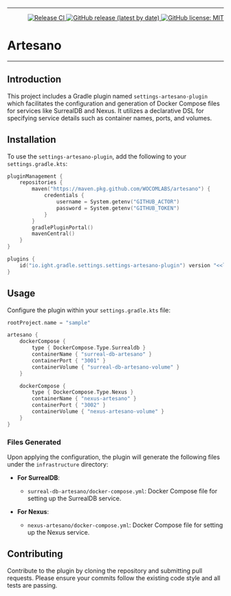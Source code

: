 ___ 
<p align="right">
  <a href="https://github.com/WOCOMLABS/artesano/actions/workflows/publish.yml">
    <img src="https://github.com/WOCOMLABS/artesano/actions/workflows/publish.yml/badge.svg" alt="Release CI">
  </a>
  <a href="https://github.com/WOCOMLABS/artesano/releases">
    <img src="https://img.shields.io/github/v/release/WOCOMLABS/artesano?logo=github&style=flat" alt="GitHub release (latest by date)">
  </a>
  <a href="https://opensource.org/licenses/MIT">
    <img src="https://img.shields.io/badge/License-MIT-yellow.svg" alt="GitHub license: MIT">
  </a>
</p>

# Artesano 
___
## Introduction
This project includes a Gradle plugin named `settings-artesano-plugin` which facilitates the configuration and generation of Docker Compose files for services like SurrealDB and Nexus. It utilizes a declarative DSL for specifying service details such as container names, ports, and volumes.

## Installation
To use the `settings-artesano-plugin`, add the following to your `settings.gradle.kts`:

```kotlin
pluginManagement {
    repositories {
        maven("https://maven.pkg.github.com/WOCOMLABS/artesano") {
            credentials {
                username = System.getenv("GITHUB_ACTOR")
                password = System.getenv("GITHUB_TOKEN")
            }
        }
        gradlePluginPortal()
        mavenCentral()
    }
}

plugins {
    id("io.ight.gradle.settings.settings-artesano-plugin") version "<<latest>>"
}
```

## Usage

Configure the plugin within your `settings.gradle.kts` file:

```kotlin
rootProject.name = "sample"

artesano {
    dockerCompose {
        type { DockerCompose.Type.Surrealdb }
        containerName { "surreal-db-artesano" }
        containerPort { "3001" }
        containerVolume { "surreal-db-artesano-volume" }
    }

    dockerCompose {
        type { DockerCompose.Type.Nexus }
        containerName { "nexus-artesano" }
        containerPort { "3002" }
        containerVolume { "nexus-artesano-volume" }
    }
}
```

### Files Generated
Upon applying the configuration, the plugin will generate the following files under the `infrastructure` directory:

- **For SurrealDB**:
  - `surreal-db-artesano/docker-compose.yml`: Docker Compose file for setting up the SurrealDB service.

- **For Nexus**:
  - `nexus-artesano/docker-compose.yml`: Docker Compose file for setting up the Nexus service.

## Contributing
Contribute to the plugin by cloning the repository and submitting pull requests. Please ensure your commits follow the existing code style and all tests are passing.
